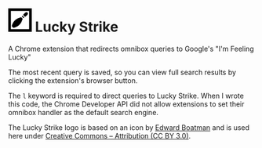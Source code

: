 # ![Lucky Strike Logo](icons/icon48.png) Lucky Strike
A Chrome extension that redirects omnibox queries to Google's "I'm Feeling Lucky"

The most recent query is saved, so you can view full search results by clicking the extension's browser button.

The `l` keyword is required to direct queries to Lucky Strike. When I wrote this code, the Chrome Developer API did not allow extensions to set their omnibox handler as the default search engine.

The Lucky Strike logo is based on an icon by [Edward Boatman](http://thenounproject.com/edward) and is used here under [Creative Commons – Attribution (CC BY 3.0)](http://creativecommons.org/licenses/by/3.0/us/).
